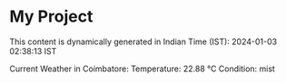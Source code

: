 # My Project

This content is dynamically generated in Indian Time (IST): 2024-01-03 02:38:13 IST


Current Weather in Coimbatore:
Temperature: 22.88 °C
Condition: mist
